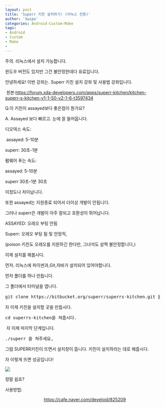 ```yaml
---
layout: post
title: 'Superr 키친 설치하기! (리눅스 전용)'
author: 'Swipe'
categories: Android-Custom-Make
tags:
- Android
- Custom
- Make
-
---
```



<script> location.href='https://cafe.naver.com/develoid/825203' ; </script>

<p>주의. 리눅스에서 설치 가능합니다.</p>
<p>윈도우 버전도 있지만 그건 불안정한데다 유료입니다.&nbsp;</p>
<p>안녕하세요! 이번 강좌는. Superr 키친 설치 강좌 및 사용법 강좌입니다.</p>
<p>&nbsp;원본:<a href="https://forum.xda-developers.com/apps/superr-kitchen/kitchen-superr-s-kitchen-v1-1-50-v2-1-6-t3597434">https://forum.xda-developers.com/apps/superr-kitchen/kitchen-superr-s-kitchen-v1-1-50-v2-1-6-t3597434</a></p>
<p>Q.이 키친이 assayed보다 좋은점이 뭔가요?</p>
<p>A. Assayed 보다 빠르고. 눈에 잘 들어옵니다.</p>
<p>디오덱스 속도:</p>
<p>&nbsp;assayed: 5-10분</p>
<p>superr: 30초-1분</p>
<p>펌웨어 푸는 속도:</p>
<p>assayed: 5-10분</p>
<p>superr 30초-1분 30초</p>
<p>이정도나 차이납니다.</p>
<p>또한 assayed는 지원종료 되어서 더이상 개발이 안됩니다.</p>
<p>그러나 superr은 개발이 아주 잘되고 호환성이 뛰어납니다.</p>
<p>ASSAYED: 오레오 부팅 안됨</p>
<p>Superr: 오레오 부팅 됨 및 안정적,</p>
<p>(poison 키친도 오레오를 지원하긴 한다만, 그녀석도 살짝 불안정합니다,)</p>
<p>이제 설치를 해봅시다.</p>
<p>먼저. 리눅스에 파이썬과,Git,자바가 설치되어 있어야합니다.</p>
<p>먼저 폴더를 하나 만듭니다.</p>
<p>그 폴더에서 터미널을 엽니다.</p>
<p><pre  dir="ltr" >git clone https://bitbucket.org/superr/superrs-kitchen.git 을 쳐줍니다. 그럼 키친의 소스를 불러옵니다.&lt;/pre&gt;</pre></p>
<p>자 이제 키친을 설치할 곳을 만듭시다.</p>
<p><pre  dir="ltr" >cd superrs-kitchen을 쳐줍시다.</pre></p>
<p>&nbsp;자 이제 마지막 단계입니다.&nbsp;</p>
<p><pre  dir="ltr" >./superr 을 쳐주세요,</pre></p>
<p>그럼 SUPERR키친이 뜨면서 설치창이 뜹니다. 키친이 설치하라는 데로 해줍시다.</p>
<p>자 이렇게 뜨면 성공입니다!</p>
<p><img src="https://cafeptthumb-phinf.pstatic.net/MjAxODA5MjhfNjgg/MDAxNTM4MTM0MDgwMTk5.PLuhZwCzFKOxLN-zICThGMTeiLKMXK0aDzBlxMpmpQsg.WZwU6MnNzWNw5kDFoEi-XCFpMGRX3NwsSndGMvNJnusg.PNG.hanbin81j32/2018-09-26_14-43-17.png?type=w740"></p>
<p>정말 쉽죠?</p>
<p>사용방법:</p>
&nbsp; &nbsp; &nbsp; &nbsp; &nbsp; &nbsp; &nbsp; &nbsp; &nbsp; &nbsp; &nbsp; &nbsp; &nbsp; &nbsp; &nbsp; &nbsp; <a href="https://cafe.naver.com/develoid/825209">https://cafe.naver.com/develoid/825209</a></blockquote>
